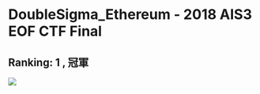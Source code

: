 # DoubleSigma_Ethereum - 2018 AIS3 EOF CTF Final
## Ranking: 1 , 冠軍
![](https://github.com/ssspeedgit00/CTF/blob/master/2018/2017_Fall_Edu-CTF_AIS3-EOF-CTF/scoreboard.png)